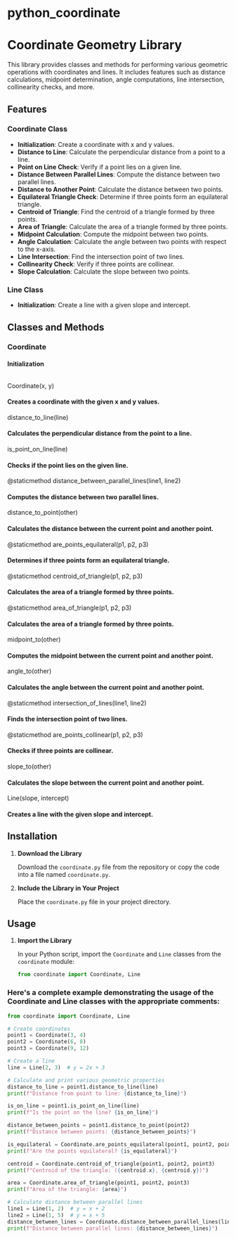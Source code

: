 # python_coordinate

# Coordinate Geometry Library

This library provides classes and methods for performing various geometric operations with coordinates and lines. It includes features such as distance calculations, midpoint determination, angle computations, line intersection, collinearity checks, and more.

## Features

### Coordinate Class

- **Initialization**: Create a coordinate with x and y values.
- **Distance to Line**: Calculate the perpendicular distance from a point to a line.
- **Point on Line Check**: Verify if a point lies on a given line.
- **Distance Between Parallel Lines**: Compute the distance between two parallel lines.
- **Distance to Another Point**: Calculate the distance between two points.
- **Equilateral Triangle Check**: Determine if three points form an equilateral triangle.
- **Centroid of Triangle**: Find the centroid of a triangle formed by three points.
- **Area of Triangle**: Calculate the area of a triangle formed by three points.
- **Midpoint Calculation**: Compute the midpoint between two points.
- **Angle Calculation**: Calculate the angle between two points with respect to the x-axis.
- **Line Intersection**: Find the intersection point of two lines.
- **Collinearity Check**: Verify if three points are collinear.
- **Slope Calculation**: Calculate the slope between two points.

### Line Class

- **Initialization**: Create a line with a given slope and intercept.

## Classes and Methods

### Coordinate

#### Initialization
```
```
Coordinate(x, y)
#### Creates a coordinate with the given x and y values.

distance_to_line(line)
#### Calculates the perpendicular distance from the point to a line.

is_point_on_line(line)
#### Checks if the point lies on the given line.

@staticmethod
distance_between_parallel_lines(line1, line2)
#### Computes the distance between two parallel lines.

distance_to_point(other)
#### Calculates the distance between the current point and another point.

@staticmethod
are_points_equilateral(p1, p2, p3)
#### Determines if three points form an equilateral triangle.

@staticmethod
centroid_of_triangle(p1, p2, p3)
#### Calculates the area of a triangle formed by three points.

@staticmethod
area_of_triangle(p1, p2, p3)
#### Calculates the area of a triangle formed by three points.

midpoint_to(other)
#### Computes the midpoint between the current point and another point.

angle_to(other)
#### Calculates the angle between the current point and another point.

@staticmethod
intersection_of_lines(line1, line2)
#### Finds the intersection point of two lines.

@staticmethod
are_points_collinear(p1, p2, p3)
#### Checks if three points are collinear.


slope_to(other)
#### Calculates the slope between the current point and another point.

Line(slope, intercept)
#### Creates a line with the given slope and intercept.

## Installation

1. **Download the Library**

   Download the `coordinate.py` file from the repository or copy the code into a file named `coordinate.py`.

2. **Include the Library in Your Project**

   Place the `coordinate.py` file in your project directory.

## Usage

1. **Import the Library**

   In your Python script, import the `Coordinate` and `Line` classes from the `coordinate` module:

   ```python
   from coordinate import Coordinate, Line

### Here's a complete example demonstrating the usage of the Coordinate and Line classes with the appropriate comments:
```python
from coordinate import Coordinate, Line

# Create coordinates
point1 = Coordinate(3, 4)
point2 = Coordinate(6, 8)
point3 = Coordinate(9, 12)

# Create a line
line = Line(2, 3)  # y = 2x + 3

# Calculate and print various geometric properties
distance_to_line = point1.distance_to_line(line)
print(f"Distance from point to line: {distance_to_line}")

is_on_line = point1.is_point_on_line(line)
print(f"Is the point on the line? {is_on_line}")

distance_between_points = point1.distance_to_point(point2)
print(f"Distance between points: {distance_between_points}")

is_equilateral = Coordinate.are_points_equilateral(point1, point2, point3)
print(f"Are the points equilateral? {is_equilateral}")

centroid = Coordinate.centroid_of_triangle(point1, point2, point3)
print(f"Centroid of the triangle: ({centroid.x}, {centroid.y})")

area = Coordinate.area_of_triangle(point1, point2, point3)
print(f"Area of the triangle: {area}")

# Calculate distance between parallel lines
line1 = Line(1, 2)  # y = x + 2
line2 = Line(1, 5)  # y = x + 5
distance_between_lines = Coordinate.distance_between_parallel_lines(line1, line2)
print(f"Distance between parallel lines: {distance_between_lines}")


